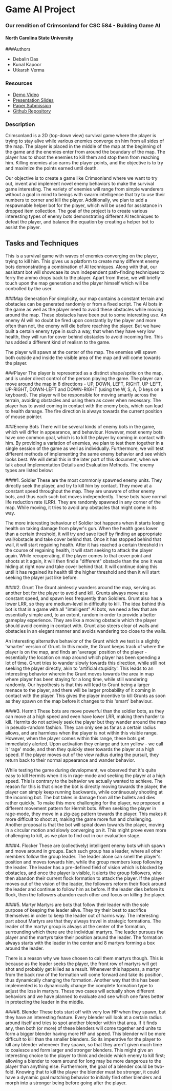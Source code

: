 # Game AI Project
### Our rendition of Crimsonland for CSC 584 - Building Game AI
#### North Carolina State University


###Authors
+ Debalin Das
+ Kunal Kapoor
+ Utkarsh Verma

### Resources
+ [Demo Video](https://youtu.be/PioWmf5c-ow)
+ [Presentation Slides](https://drive.google.com/open?id=0B13zgKKtKt2EZzh0MEcyTWNJQXM)
+ [Paper Submission](https://drive.google.com/open?id=0B13zgKKtKt2ESFNDaFdjVmlTa28)
+ [Github Repository](https://github.ncsu.edu/ddas4/CSC584_Project)

### Description
Crimsonland is a 2D (top-down view) survival game where the player is trying to stay alive while various enemies converge on him from all sides of the map. The player is placed in the middle of the map at the beginning of the game and the enemies enter from around the boundary of the map. The player has to shoot the enemies to kill them and stop them from reaching him. Killing enemies also earns the player points, and the objective is to try and maximize the points earned until death.

Our objective is to create a game like Crimsonland where we want to try out, invent and implement novel enemy behaviors to make the survival game interesting. The variety of enemies will range from simple wanderers without a goal in mind to beings with swarm intelligence that try to use their numbers to corner and kill the player. Additionally, we plan to add a respawnable helper bot for the player, which will be used for assistance in dropped item collection. The goal of the project is to create various interesting types of enemy bots demonstrating different AI techniques to defeat the player, and balance the equation by creating a helper bot to assist the player.


## Tasks and Techniques
This is a survival game with waves of enemies converging on the player, trying to kill him. This gives us a platform to create many different enemy bots demonstrating a combination of AI techniques. Along with that, our assistant bot will showcase its own independent path-finding techniques to ferry the ammo drops back to the player. Apart from these, we will briefly touch upon the map generation and the player himself which will be controlled by the user.
    
###Map Generation
For simplicity, our map contains a constant terrain and obstacles can be generated randomly or from a fixed script. The AI bots in the game as well as the player need to avoid these obstacles while moving around the map. These obstacles have been put to some interesting use. An enemy AI will no doubt be fired upon constantly by the player and more often than not, the enemy will die before reaching the player. But we have built a certain enemy type in such a way, that when they have very low health, they will run for cover behind obstacles to avoid incoming fire. This has added a different kind of realism to the game.  

The player will spawn at the center of the map. The enemies will spawn both outside and inside the visible area of the map and will come towards the player. 

###Player
The player is represented as a distinct shape/sprite on the map, and is under direct control of the person playing the game. The player can move around the map in 8 directions - UP, DOWN, LEFT, RIGHT, UP-LEFT, UP-RIGHT, DOWN-LEFT and DOWN-RIGHT (using the W, S, A, D keys on a keyboard). The player will be responsible for moving smartly across the terrain, avoiding obstacles and using them as cover when necessary. The player has to avoid coming in contact with the enemy bots, which can lead to health damage. The fire direction is always towards the current position of mouse pointer.

###Enemy Bots
There will be several kinds of enemy bots in the game, which will differ in appearance, and behaviour. However, most enemy bots have one common goal, which is to kill the player by coming in contact with him. By providing a variation of enemies, we plan to test them together in a single session of the game as well as individually. Furthermore, we will test different methods of implementing the same enemy behavior and see which looks best. We will detail this in the later part of this document, when we talk about Implementation Details and Evaluation Methods. The enemy types are listed below:

####1. Soldier
These are the most commonly spawned enemy units. They directly seek the player, and try to kill him by contact. They move at a constant speed throughout the map. They are unaware of other enemy bots, and thus each such bot moves independently. These bots have normal life reduction rate (LRR). They are randomly spawned in any corner of the map. While moving, it tries to avoid any obstacles that might come in its way. 
        
The more interesting behaviour of Soldier bot happens when it starts losing health on taking damage from player's gun. When the health goes lower than a certain threshold, it will try and save itself by finding an appropriate wall/obstacle and take cover behind that. Once it has stopped behind that wall, it will start regaining health. After it has reached a certain threshold in the course of regaining health, it will start seeking to attack the player again. While recuperating, if the player comes to that cover point and shoots at it again, it will then find a "different" obstacle than the one it was hiding at right now and take cover behind that. It will continue doing this until it has regained its health till the higher threshold and then it will start seeking the player just like before. 

####2. Grunt
The Grunt aimlessly wanders around the map, serving as another bot for the player to avoid and kill. Grunts always move at a constant speed, and spawn less frequently than Soldiers. Grunt also has a lower LRR, so they are medium-level in difficulty to kill. The idea behind this bot is that in a game with all "intelligent" AI bots, we need a few that are essentially simple and, to an extent, random in order to provide a better gameplay experience. They are like a moving obstacle which the player should avoid coming in contact with. Grunt also steers clear of walls and obstacles in an elegant manner and avoids wandering too close to the walls. 
        
An interesting alternative behavior of the Grunt which we test is a slightly 'smarter' version of Grunt. In this mode, the Grunt keeps track of where the player is on the map, and finds an 'average' position of the player - essentially the location on map around which player has been spending a lot of time. Grunt tries to wander slowly towards this direction, while still not seeking the player directly, akin to 'artificial stupidity'. This leads to an interesting behavior wherein the Grunt moves towards the area in map where player has been staying for a long time, while still wandering randomly. Our hypothesis is that this will lead to Grunt being a larger menace to the player, and there will be larger probability of it coming in contact with the player. This gives the player incentive to kill Grunts as soon as they spawn on the map before it changes to this 'smart' behaviour.

####3. Hermit
These bots are move powerful than the soldier bots, as they can move at a high speed and even have lower LRR, making them harder to kill. Hermits do not actively seek the player but they wander around the map in pseudo-random fashion. They can only see as far as a certain radius allows, and are harmless when the player is not within this visible range. However, when the player comes within this range, these bots get immediately alerted. Upon activation they enlarge and turn yellow - we call it 'rage' mode, and then they quickly steer towards the player at a high speed. If the player moves out of the view radius during the pursuit, they return back to their normal appearance and wander behavior. 
        
While testing the game during development, we observed that it's quite easy to kill Hermits when it is in rage-mode and seeking the player at a high speed. This is contrary to the behavior we actually wanted to achieve. The reason for this is that since the bot is directly moving towards the player, the player can simply keep running backwards, while continuously shooting at the incoming bot. The bot takes in damage from all the bullets and dies rather quickly. To make this more challenging for the player, we proposed a different movement pattern for Hermit bots. When seeking the player in rage-mode, they move in a zig-zag pattern towards the player. This makes it more difficult to shoot at, making the game more fun and challenging. Another proposal is that the bot will spiral down towards the player, moving in a circular motion and slowly converging on it. This might prove even more challenging to kill, as we plan to find out in our evaluation stage.

####4. Flocker
These are (collectively) intelligent enemy bots which spawn and move around in groups. Each such group has a leader, where all other members follow the group leader. The leader alone can smell the player's position and moves towards him, while the group members keep following the leader. The leader has a pre-defined field of vision which is blocked by obstacles, and once the player is visible, it alerts the group followers, who then abandon their current flock formation to attack the player. If the player moves out of the vision of the leader, the followers reform their flock around the leader and continue to follow him as before. If the leader dies before its flock, then the followers abandon each other and focus on killing the player.

####5. Martyr
Martyrs are bots that follow their leader with the sole purpose of keeping the leader alive. They try their best to sacrifice themselves in order to keep the leader out of harms way. The interesting part about Martyrs are that they always travel in strategic formations. The leader of the martyr group is always at the center of the formation, surrounding which there are the individual martyrs. The leader pursues the player and the martyrs take their position around the leader. The formation always starts with the leader in the center and 8 martyrs forming a box around the leader. 
        
There is a reason why we have chosen to call them martyrs though. This is because as the leader seeks the player, the front row of martyrs will get shot and probably get killed as a result. Whenever this happens, a martyr from the back row of the formation will come forward and take its position, thus dynamically changing the formation. Another way that this has been implemented is to dynamically change the complete formation type to adjust the loss in martyrs. These two cases will actually show different behaviors and we have planned to evaluate and see which one fares better in protecting the leader in the middle. 

####6. Blender
These bots start off with very low HP when they spawn, but they have an interesting feature. Every blender will look at a certain radius around itself and tries to spot another blender within that area. If it finds any, then both (or more) of these blenders will come together and unite to form a bigger blender having more HP and speed. This blender will be more difficult to kill than the smaller blenders. So its imperative for the player to kill any blender whenever they spawn, so that they aren't given much time to coalesce and form larger and stronger blenders. This might give an interesting choice to the player to think and decide which enemy to kill first; allowing a blender to roam around for long may be more dangerous to the player than anything else. Furthermore, the goal of a blender could be two-fold. Knowing that to kill the player the blender must be stronger, it could have a dynamic goal matching behavior to initially find other blenders and morph into a stronger being before going after the player.
